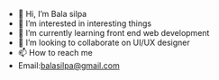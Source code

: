- 👋 Hi, I’m Bala silpa
- 👀 I’m interested in interesting things
- 🌱 I’m currently learning front end web development
- 💞️ I’m looking to collaborate on UI/UX designer
- 📫 How to reach me
- Email:balasilpa@gmail.com


<!---
hightechtechie/hightechtechie is a ✨ special ✨ repository because its `README.md` (this file) appears on your GitHub profile.
You can click the Preview link to take a look at your changes.
--->
